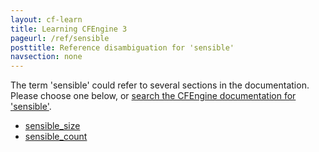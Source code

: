 ```yaml
---
layout: cf-learn
title: Learning CFEngine 3
pageurl: /ref/sensible
posttitle: Reference disambiguation for 'sensible'
navsection: none
---
```


The term 'sensible' could refer to several sections in the documentation. Please choose one below, or
[search the CFEngine documentation for 'sensible'](http://docs.cfengine.com/latest/search.html?q=sensible).

- [sensible_size](http://docs.cfengine.com/latest/reference-promise-types-storage.html#sensible_size)
- [sensible_count](http://docs.cfengine.com/latest/reference-promise-types-storage.html#sensible_count)
